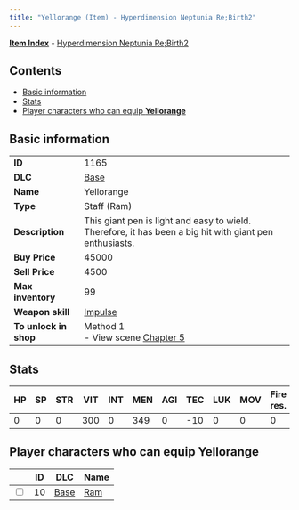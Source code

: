 ```yaml
---
title: "Yellorange (Item) - Hyperdimension Neptunia Re;Birth2"
---
```


[**Item Index**](/neptunia/rb2/item/index.html) - [Hyperdimension Neptunia Re;Birth2](/neptunia/rb2)

## Contents

- [Basic information](#basic-information)
- [Stats](#stats)
- [Player characters who can equip **Yellorange**](#player-characters-who-can-equip-yellorange)

## Basic information

|   |   |
| -- | -- |
| **ID** | 1165 |
| **DLC** | [Base](/neptunia/rb2/dlc/0-base.html) |
| **Name** | Yellorange |
| **Type** | Staff (Ram) |
| **Description** | This giant pen is light and easy to wield. Therefore, it has been a big hit with giant pen enthusiasts. |
| **Buy Price** | 45000 |
| **Sell Price** | 4500 |
| **Max inventory** | 99 |
| **Weapon skill** | [Impulse](/neptunia/rb2/skill/0-602-impulse.html) |
| **To unlock in shop** | Method 1<br />- View scene [Chapter 5](/neptunia/rb2/scene/0-351-chapter-5.html) |

## Stats

| HP | SP | STR | VIT | INT | MEN | AGI | TEC | LUK | MOV | Fire res. | Ice res. | Wind res. | Lightning res. |
| -- | -- | --- | --- | --- | --- | --- | --- | --- | --- | --------- | -------- | --------- | -------------- |
| 0 | 0 | 0 | 300 | 0 | 349 | 0 | -10 | 0 | 0 | 0 | 0 | 0 | 0 |

## Player characters who can equip **Yellorange**

|    | ID | DLC | Name |
| -- | -- | --- | ---- |
| <input type="checkbox" id="rb2-player-0-10" class="trackbox" /> | 10 | [Base](/neptunia/rb2/dlc/0-base.html) | [Ram](/neptunia/rb2/player/0-10-ram.html) |